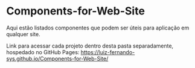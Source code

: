 # Components-for-Web-Site
Aqui estão listados componentes que podem ser úteis para aplicação em qualquer site.

Link para acessar cada projeto dentro desta pasta separadamente, hospedado no GitHub Pages: https://luiz-fernando-sys.github.io/Components-for-Web-Site/
